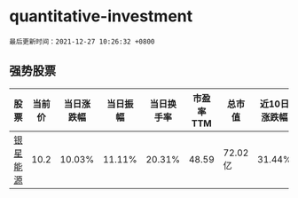# quantitative-investment

`最后更新时间：2021-12-27 10:26:32 +0800`

## 强势股票

|股票|当前价|当日涨跌幅|当日振幅|当日换手率|市盈率TTM|总市值|近10日涨跌幅|
|----|----|----|----|----|----|----|----|
|[银星能源](https://xueqiu.com/S/SZ000862)|10.2|10.03%|11.11%|20.31%|48.59|72.02亿|31.44%|
